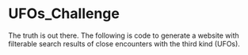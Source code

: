 # UFOs_Challenge
The truth is out there. The following is code to generate a website with filterable search results of close encounters with the third kind (UFOs).

